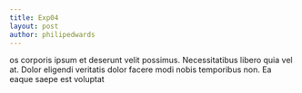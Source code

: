 ```yaml
---
title: Exp04
layout: post
author: philipedwards
---
```


os corporis ipsum et deserunt velit possimus. Necessitatibus libero quia vel at. Dolor eligendi veritatis dolor facere modi nobis temporibus non. Ea eaque saepe est voluptat